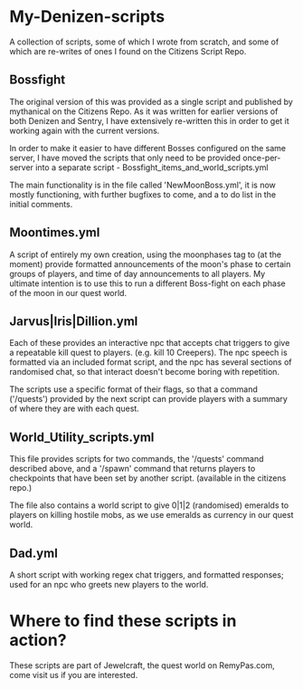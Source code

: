 My-Denizen-scripts
==================
A collection of scripts, some of which I wrote from scratch, and some of which are re-writes of ones I found on the Citizens Script Repo.

Bossfight
---------
The original version of this was provided as a single script and published by mythanical on the Citizens Repo. As it was written for earlier versions of both Denizen and Sentry, I have extensively re-written this in order to get it working again with the current versions.  

In order to make it easier to have different Bosses configured on the same server, I have moved the scripts that only need to be provided once-per-server into a separate script - Bossfight_items_and_world_scripts.yml

The main functionality is in the file called 'NewMoonBoss.yml', it is now mostly functioning, with further bugfixes to come, and a to do list in the initial comments.

Moontimes.yml
-------------
A script of entirely my own creation, using the moonphases tag to (at the moment) provide formatted announcements of the moon's phase to certain groups of players, and time of day announcements to all players.  My ultimate intention is to use this to run a different Boss-fight on each phase of the moon in our quest world.

Jarvus|Iris|Dillion.yml
-----------------------
Each of these provides an interactive npc that accepts chat triggers to give a repeatable kill quest to players. (e.g. kill 10 Creepers).  The npc speech is formatted via an included format script, and the npc has several sections of randomised chat, so that interact doesn't become boring with repetition.

The scripts use a specific format of their flags, so that a command ('/quests') provided by the next script can provide players with a summary of where they are with each quest.

World_Utility_scripts.yml
-------------------------
This file provides scripts for two commands, the '/quests' command described above, and a '/spawn' command that returns players to checkpoints that have been set by another script. (available in the citizens repo.)

The file also contains a world script to give 0|1|2 (randomised) emeralds to players on killing hostile mobs, as we use emeralds as currency in our quest world.

Dad.yml
-------
A short script with working regex chat triggers, and formatted responses; used for an npc who greets new players to the world.

Where to find these scripts in action?
======================================
These scripts are part of Jewelcraft, the quest world on RemyPas.com, come visit us if you are interested.

